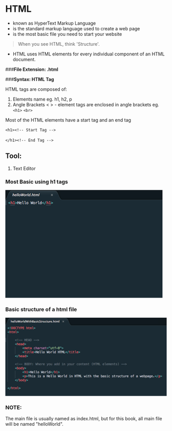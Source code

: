 
# HTML
 
- known as HyperText Markup Language
- is the standard markup language used to create a web page
- is the most basic file you need to start your website

> When you see HTML, think 'Structure'.

- HTML uses HTML elements for every individual component of an HTML document.
 
###**File Extension: .html**

###**Syntax: HTML Tag**

HTML tags are composed of:
1. Elements name eg. h1, h2, p
2. Angle Brackets < > - element tags are enclosed in angle brackets eg. `<h1>` `<br>`

Most of the HTML elements have a start tag and an end tag
```
<h1><!-- Start Tag -->

</h1><!-- End Tag -->

```

## Tool:
1. Text Editor 


### Most Basic using h1 tags 
![helloworld.html](https://raw.githubusercontent.com/michieriffic/say-hello-world/master/HTML/HelloWorld_HTML.png)

### Basic structure of a html file
![helloworldWithBasicStructure.html](https://raw.githubusercontent.com/michieriffic/say-hello-world/master/HTML/HelloWorld_HTML_withBasicStructure.png)

### NOTE:
The main file is usually named as index.html, but for this book, all main file will be named "helloWorld".


